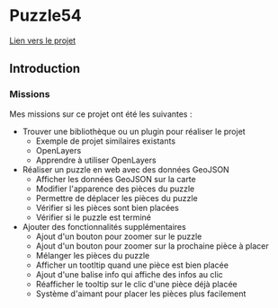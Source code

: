 # Puzzle54

<script setup>
import CustomContainer from '/components/CustomContainer.vue'
</script>

<custom-container type="info">
<p><a target="_blank" href="https://webcarto.infogeo54.fr/index.php/view/map?repository=public&project=puzzle_cd54">Lien vers le projet</a></p>
</custom-container>

## Introduction

### Missions

Mes missions sur ce projet ont été les suivantes :
- Trouver une bibliothèque ou un plugin pour réaliser le projet
  - Exemple de projet similaires existants
  - OpenLayers
  - Apprendre à utiliser OpenLayers
- Réaliser un puzzle en web avec des données GeoJSON
  - Afficher les données GeoJSON sur la carte
  - Modifier l'apparence des pièces du puzzle
  - Permettre de déplacer les pièces du puzzle
  - Vérifier si les pièces sont bien placées
  - Vérifier si le puzzle est terminé
- Ajouter des fonctionnalités supplémentaires
  - Ajout d'un bouton pour zoomer sur le puzzle
  - Ajout d'un bouton pour zoomer sur la prochaine pièce à placer
  - Mélanger les pièces du puzzle
  - Afficher un tootltip quand une pièce est bien placée
  - Ajout d'une balise info qui affiche des infos au clic
  - Réafficher le tooltip sur le clic d'une pièce déjà placée
  - Système d'aimant pour placer les pièces plus facilement